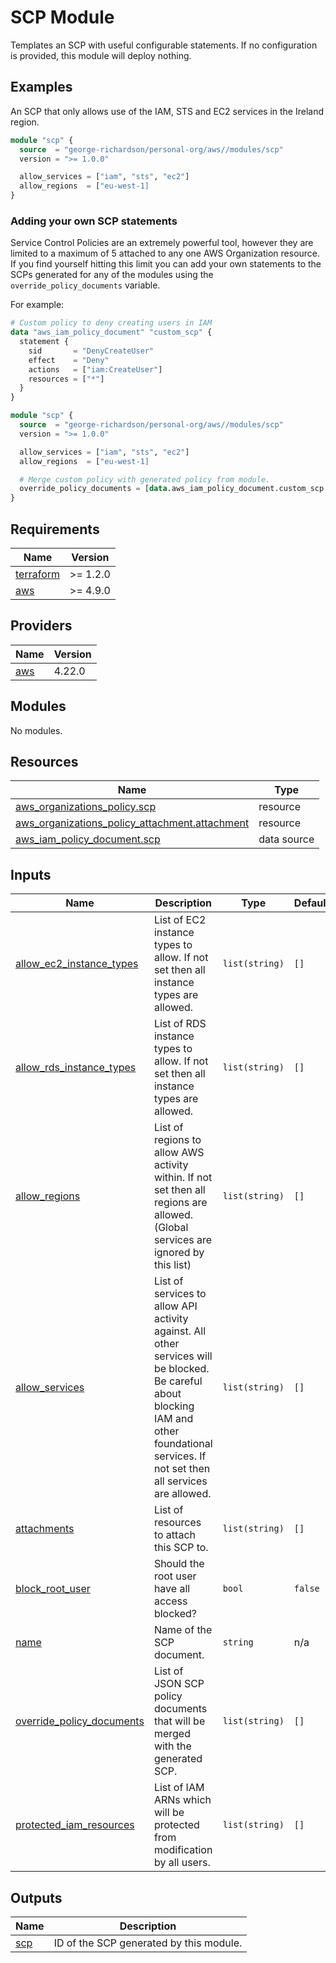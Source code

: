 <!-- BEGIN_TF_DOCS -->
# SCP Module

Templates an SCP with useful configurable statements. If no configuration is provided, this module will deploy nothing.

## Examples

An SCP that only allows use of the IAM, STS and EC2 services in the Ireland region.

```terraform
module "scp" {
  source  = "george-richardson/personal-org/aws//modules/scp"
  version = ">= 1.0.0"

  allow_services = ["iam", "sts", "ec2"]
  allow_regions  = ["eu-west-1]
}
```

### Adding your own SCP statements

Service Control Policies are an extremely powerful tool, however they are limited to a maximum of 5 attached to any one AWS Organization resource. If you find yourself hitting this limit you can add your own statements to the SCPs generated for any of the modules using the `override_policy_documents` variable.

For example:

```terraform
# Custom policy to deny creating users in IAM
data "aws_iam_policy_document" "custom_scp" {
  statement {
    sid       = "DenyCreateUser"
    effect    = "Deny"
    actions   = ["iam:CreateUser"]
    resources = ["*"]
  }
}

module "scp" {
  source  = "george-richardson/personal-org/aws//modules/scp"
  version = ">= 1.0.0"

  allow_services = ["iam", "sts", "ec2"]
  allow_regions  = ["eu-west-1]

  # Merge custom policy with generated policy from module.
  override_policy_documents = [data.aws_iam_policy_document.custom_scp.json]
}
```

## Requirements

| Name | Version |
|------|---------|
| <a name="requirement_terraform"></a> [terraform](#requirement\_terraform) | >= 1.2.0 |
| <a name="requirement_aws"></a> [aws](#requirement\_aws) | >= 4.9.0 |

## Providers

| Name | Version |
|------|---------|
| <a name="provider_aws"></a> [aws](#provider\_aws) | 4.22.0 |

## Modules

No modules.

## Resources

| Name | Type |
|------|------|
| [aws_organizations_policy.scp](https://registry.terraform.io/providers/hashicorp/aws/latest/docs/resources/organizations_policy) | resource |
| [aws_organizations_policy_attachment.attachment](https://registry.terraform.io/providers/hashicorp/aws/latest/docs/resources/organizations_policy_attachment) | resource |
| [aws_iam_policy_document.scp](https://registry.terraform.io/providers/hashicorp/aws/latest/docs/data-sources/iam_policy_document) | data source |

## Inputs

| Name | Description | Type | Default | Required |
|------|-------------|------|---------|:--------:|
| <a name="input_allow_ec2_instance_types"></a> [allow\_ec2\_instance\_types](#input\_allow\_ec2\_instance\_types) | List of EC2 instance types to allow. If not set then all instance types are allowed. | `list(string)` | `[]` | no |
| <a name="input_allow_rds_instance_types"></a> [allow\_rds\_instance\_types](#input\_allow\_rds\_instance\_types) | List of RDS instance types to allow. If not set then all instance types are allowed. | `list(string)` | `[]` | no |
| <a name="input_allow_regions"></a> [allow\_regions](#input\_allow\_regions) | List of regions to allow AWS activity within. If not set then all regions are allowed. (Global services are ignored by this list) | `list(string)` | `[]` | no |
| <a name="input_allow_services"></a> [allow\_services](#input\_allow\_services) | List of services to allow API activity against. All other services will be blocked. Be careful about blocking IAM and other foundational services. If not set then all services are allowed. | `list(string)` | `[]` | no |
| <a name="input_attachments"></a> [attachments](#input\_attachments) | List of resources to attach this SCP to. | `list(string)` | `[]` | no |
| <a name="input_block_root_user"></a> [block\_root\_user](#input\_block\_root\_user) | Should the root user have all access blocked? | `bool` | `false` | no |
| <a name="input_name"></a> [name](#input\_name) | Name of the SCP document. | `string` | n/a | yes |
| <a name="input_override_policy_documents"></a> [override\_policy\_documents](#input\_override\_policy\_documents) | List of JSON SCP policy documents that will be merged with the generated SCP. | `list(string)` | `[]` | no |
| <a name="input_protected_iam_resources"></a> [protected\_iam\_resources](#input\_protected\_iam\_resources) | List of IAM ARNs which will be protected from modification by all users. | `list(string)` | `[]` | no |

## Outputs

| Name | Description |
|------|-------------|
| <a name="output_scp"></a> [scp](#output\_scp) | ID of the SCP generated by this module. |
<!-- END_TF_DOCS -->